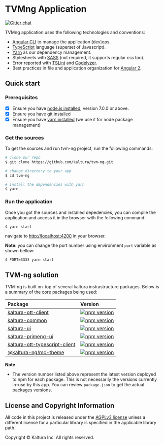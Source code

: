 # TVMng Application

[![Gitter chat](https://badges.gitter.im/kaltura-ng/tvm-ng.png)](https://gitter.im/kaltura-ng/tvm-ng)
  
TVMng application uses the following technologies and conventions:
* [Angular CLI](https://cli.angular.io/) to manage the application (dev)ops.
* [TypeScript](http://www.typescriptlang.org/) language (superset of Javascript).
* [Yarn](https://yarnpkg.com/en/) as our dependency management.
* Stylesheets with [SASS](http://sass-lang.com/) (not required, it supports regular css too).
* Error reported with [TSLint](http://palantir.github.io/tslint/) and [Codelyzer](https://github.com/mgechev/codelyzer).
* Best practices in file and application organization for [Angular 2]({https://angular.io/).

## Quick start

### Prerequisites

- [x] Ensure you have [node.js installed](https://nodejs.org/en/download/current/), version 7.0.0 or above. 
- [x] Ensure you have [git installed](https://git-for-windows.github.io/) 
- [x] Ensure you have [yarn installed](https://yarnpkg.com/lang/en/docs/install/) (we use it for node package management) 

### Get the sources
To get the sources and run tvm-ng project, run the following commands: 

```bash
# clone our repo
$ git clone https://github.com/kaltura/tvm-ng.git 

# change directory to your app
$ cd tvm-ng

# install the dependencies with yarn
$ yarn
```



### Run the application
Once you got the sources and installed depedencies, you can compile the application and access it in the browser with the following command:
```
$ yarn start
```
navigate to [http://localhost:4200](http://localhost:4200) in your browser.

**Note**: you can change the port number using environment `port` variable as shown bellow:
```bash
$ PORT=3333 yarn start
```

## TVM-ng solution
TVM-ng is built on-top of several kaltura instrastructure packages. 
Below is a summary of the core packages being used:

 Package | Version  |
|:-------|:-------|
|  [kaltura-ott-client](https://www.npmjs.com/package/@kaltura-ng/kaltura-ott-client) | [![npm version](https://badge.fury.io/js/%40kaltura-ng%2Fkaltura-ott-client.svg)](https://badge.fury.io/js/%40kaltura-ng%2Fkaltura-ott-client) |
| [kaltura-common](https://www.npmjs.com/package/@kaltura-ng/kaltura-common) | [![npm version](https://badge.fury.io/js/%40kaltura-ng%2Fkaltura-common.svg)](https://badge.fury.io/js/%40kaltura-ng%2Fkaltura-common) |
| [kaltura-ui](https://www.npmjs.com/package/@kaltura-ng/kaltura-ui) | [![npm version](https://badge.fury.io/js/%40kaltura-ng%2Fkaltura-ui.svg)](https://badge.fury.io/js/%40kaltura-ng%2Fkaltura-ui) |
| [kaltura-primeng-ui](https://www.npmjs.com/package/@kaltura-ng/kaltura-primeng-ui) |[![npm version](https://badge.fury.io/js/%40kaltura-ng%2Fkaltura-primeng-ui.svg)](https://badge.fury.io/js/%40kaltura-ng%2Fkaltura-primeng-ui) |
| [kaltura-ott-typescript-client](https://www.npmjs.com/package/kaltura-ott-typescript-client) | [![npm version](https://badge.fury.io/js/kaltura-ott-typescript-client.svg)](https://badge.fury.io/js/kaltura-ott-typescript-client) |
| [@kaltura-ng/mc-theme](https://www.npmjs.com/package/@kaltura-ng/mc-theme) | [![npm version](https://badge.fury.io/js/%40kaltura-ng%2Fmc-theme.svg)](https://badge.fury.io/js/%40kaltura-ng%2Fmc-theme)
**Note**

- The version number listed above represent the latest version deployed to npm for each package. This is not necessarily the versions currently in-use by this app. You can review `package.json` to get the actual packages versions.


## License and Copyright Information
All code in this project is released under the [AGPLv3 license](http://www.gnu.org/licenses/agpl-3.0.html) unless a different license for a particular library is specified in the applicable library path.

Copyright © Kaltura Inc. All rights reserved.
